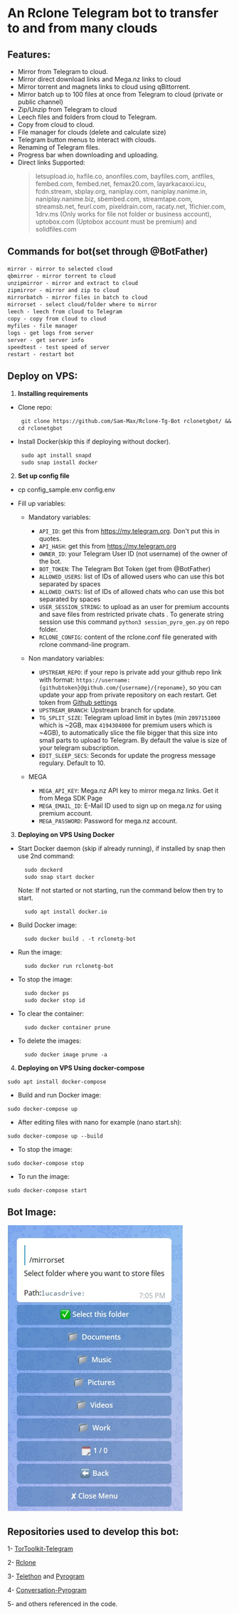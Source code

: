 # An Rclone Telegram bot to transfer to and from many clouds

## Features:

- Mirror from Telegram to cloud.
- Mirror direct download links and Mega.nz links to cloud
- Mirror torrent and magnets links to cloud using qBittorrent.
- Mirror batch up to 100 files at once from Telegram to cloud (private or public channel)
- Zip/Unzip from Telegram to cloud
- Leech files and folders from cloud to Telegram.
- Copy from cloud to cloud.
- File manager for clouds (delete and calculate size)
- Telegram button menus to interact with clouds.
- Renaming of Telegram files.
- Progress bar when downloading and uploading.
- Direct links Supported:
  > letsupload.io, hxfile.co, anonfiles.com, bayfiles.com, antfiles, fembed.com, fembed.net, femax20.com, layarkacaxxi.icu, fcdn.stream, sbplay.org, naniplay.com, naniplay.nanime.in, naniplay.nanime.biz, sbembed.com, streamtape.com, streamsb.net, feurl.com, pixeldrain.com, racaty.net, 1fichier.com, 1drv.ms (Only works for file not folder or business account), uptobox.com (Uptobox account must be premium) and solidfiles.com

## Commands for bot(set through @BotFather)

```
mirror - mirror to selected cloud 
qbmirror - mirror torrent to cloud
unzipmirror - mirror and extract to cloud 
zipmirror - mirror and zip to cloud 
mirrorbatch - mirror files in batch to cloud 
mirrorset - select cloud/folder where to mirror
leech - leech from cloud to Telegram
copy - copy from cloud to cloud
myfiles - file manager
logs - get logs from server
server - get server info
speedtest - test speed of server
restart - restart bot
```

## Deploy on VPS: 

1. **Installing requirements**

 - Clone repo:

        git clone https://github.com/Sam-Max/Rclone-Tg-Bot rclonetgbot/ && cd rclonetgbot

 - Install Docker(skip this if deploying without docker).

        sudo apt install snapd
        sudo snap install docker

2. **Set up config file**

- cp config_sample.env config.env 

- Fill up variables:

   - Mandatory variables:
        - `API_ID`: get this from https://my.telegram.org. Don't put this in quotes.
        - `API_HASH`: get this from https://my.telegram.org
        - `OWNER_ID`: your Telegram User ID (not username) of the owner of the bot.
        - `BOT_TOKEN`: The Telegram Bot Token (get from @BotFather)
        - `ALLOWED_USERS`: list of IDs of allowed users who can use this bot separated by spaces
        - `ALLOWED_CHATS`: list of IDs of allowed chats who can use this bot separated by spaces
        - `USER_SESSION_STRING`: to upload as an user for premium accounts and save files from restricted private chats . To generate string session use this command `python3 session_pyro_gen.py` on repo folder. 
        - `RCLONE_CONFIG`: content of the rclone.conf file generated with rclone command-line program.

   - Non mandatory variables:
        - `UPSTREAM_REPO`: if your repo is private add your github repo link with format: `https://username:{githubtoken}@github.com/{username}/{reponame}`, so you can update your app from private repository on each restart. Get token from [Github settings](https://github.com/settings/tokens) 
        - `UPSTREAM_BRANCH`: Upstream branch for update. 
        - `TG_SPLIT_SIZE`: Telegram upload limit in bytes (min `2097151000` which is ~2GB, max `4194304000` for premium users which is ~4GB), to automatically slice the file bigger that this size into small parts to upload to Telegram. By default the value is size of your telegram subscription.
        - `EDIT_SLEEP_SECS`: Seconds for update the progress message regulary. Default to 10.

   - MEGA
        - `MEGA_API_KEY`: Mega.nz API key to mirror mega.nz links. Get it from Mega SDK Page
        - `MEGA_EMAIL_ID`: E-Mail ID used to sign up on mega.nz for using premium account.
        - `MEGA_PASSWORD`: Password for mega.nz account.
 
3. **Deploying on VPS Using Docker**

- Start Docker daemon (skip if already running), if installed by snap then use 2nd command:
    
        sudo dockerd
        sudo snap start docker

     Note: If not started or not starting, run the command below then try to start.

        sudo apt install docker.io

- Build Docker image:

        sudo docker build . -t rclonetg-bot 

- Run the image:

        sudo docker run rclonetg-bot 

- To stop the image:

        sudo docker ps
        sudo docker stop id

- To clear the container:

        sudo docker container prune

- To delete the images:

        sudo docker image prune -a

4. **Deploying on VPS Using docker-compose**

```
sudo apt install docker-compose
```
- Build and run Docker image:
```
sudo docker-compose up
```
- After editing files with nano for example (nano start.sh):
```
sudo docker-compose up --build
```
- To stop the image:
```
sudo docker-compose stop
```
- To run the image:
```
sudo docker-compose start

```
## Bot Image: 

<img src="./drive_dir.png" alt="button menu example">

## Repositories used to develop this bot:

1- [TorToolkit-Telegram](https://github.com/yash-dk/TorToolkit-Telegram)

2- [Rclone](https://github.com/rclone/rclone)

3- [Telethon]() and [Pyrogram]()

4- [Conversation-Pyrogram](https://github.com/Ripeey/Conversation-Pyrogram/)

5- and others referenced in the code.

